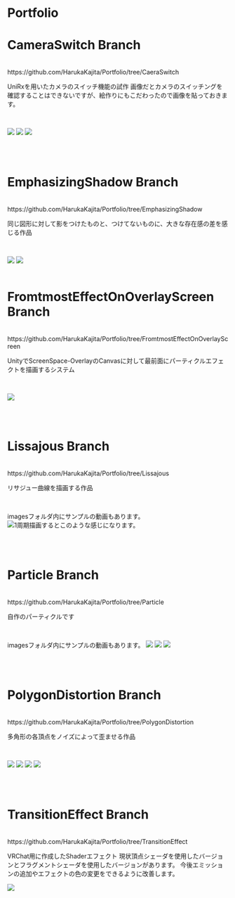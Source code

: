 # Portfolio

# CameraSwitch Branch
<br>
https://github.com/HarukaKajita/Portfolio/tree/CaeraSwitch

UniRxを用いたカメラのスイッチ機能の試作
画像だとカメラのスイッチングを確認することはできないですが、絵作りにもこだわったので画像を貼っておきます。

<br>

![](https://github.com/HarukaKajita/Portfolio/blob/CameraSwitch/images/image1.png)
![](https://github.com/HarukaKajita/Portfolio/blob/CameraSwitch/images/image2.png)
![](https://github.com/HarukaKajita/Portfolio/blob/CameraSwitch/images/image3.png)

<br>
<br>

# EmphasizingShadow Branch

<br>
https://github.com/HarukaKajita/Portfolio/tree/EmphasizingShadow

同じ図形に対して影をつけたものと、つけてないものに、大きな存在感の差を感じる作品

<br>

![](https://github.com/HarukaKajita/Portfolio/blob/EmphasizingShadow/images/shadow-red-10.png)
![](https://github.com/HarukaKajita/Portfolio/blob/EmphasizingShadow/images/10.png)
<br>
<br>

# FromtmostEffectOnOverlayScreen Branch

<br>
https://github.com/HarukaKajita/Portfolio/tree/FromtmostEffectOnOverlayScreen

UnityでScreenSpace-OverlayのCanvasに対して最前面にパーティクルエフェクトを描画するシステム

<br>

![](https://github.com/HarukaKajita/Portfolio/blob/FromtmostEffectOnOverlayScreen/Images/FrontmostEffect.gif)

<br>
<br>

# Lissajous Branch

<br>
https://github.com/HarukaKajita/Portfolio/tree/Lissajous

リサジュー曲線を描画する作品

<br>

imagesフォルダ内にサンプルの動画もあります。
![1周期描画するとこのような感じになります。](https://github.com/HarukaKajita/Portfolio/blob/Lissajous/images/image1.png)

<br>
<br>

# Particle Branch<br>

<br>
https://github.com/HarukaKajita/Portfolio/tree/Particle

自作のパーティクルです

<br>

imagesフォルダ内にサンプルの動画もあります。
![](https://github.com/HarukaKajita/Portfolio/blob/Particle/image1.png)
![](https://github.com/HarukaKajita/Portfolio/blob/Particle/image2.png)
![](https://github.com/HarukaKajita/Portfolio/blob/Particle/image3.png)

<br>
<br>

# PolygonDistortion Branch

<br>
https://github.com/HarukaKajita/Portfolio/tree/PolygonDistortion

多角形の各頂点をノイズによって歪ませる作品

<br>


![](https://github.com/HarukaKajita/Portfolio/blob/PolygonDistortion/images/image1.png)
![](https://github.com/HarukaKajita/Portfolio/blob/PolygonDistortion/images/image2.png)
![](https://github.com/HarukaKajita/Portfolio/blob/PolygonDistortion/images/image4.png)
![](https://github.com/HarukaKajita/Portfolio/blob/PolygonDistortion/images/image5.png)

<br>
<br>

# TransitionEffect Branch

<br>
https://github.com/HarukaKajita/Portfolio/tree/TransitionEffect

VRChat用に作成したShaderエフェクト
現状頂点シェーダを使用したバージョンとフラグメントシェーダを使用したバージョンがあります。
今後エミッションの追加やエフェクトの色の変更をできるように改善します。
<br>


![](https://github.com/HarukaKajita/Portfolio/blob/TransitionEffect/Images/CompareTransitionEffect.gif)

<br>
<br>

